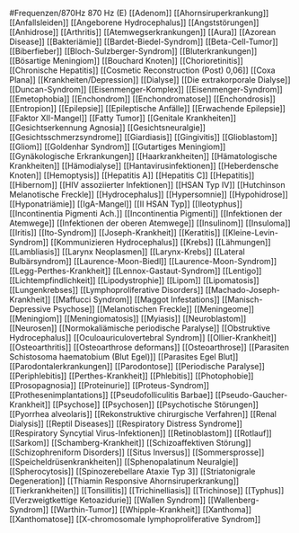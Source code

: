 #Frequenzen/870Hz
870 Hz (E)
[[Adenom]]
[[Ahornsiruperkrankung]]
[[Anfallsleiden]]
[[Angeborene Hydrocephalus]]
[[Angststörungen]]
[[Anhidrose]]
[[Arthritis]]
[[Atemwegserkrankungen]]
[[Aura]]
[[Azorean Disease]]
[[Bakteriämie]]
[[Bardet-Biedel-Syndrom]]
[[Beta-Cell-Tumor]]
[[Biberfieber]]
[[Bloch-Sulzberger-Syndrom]]
[[Bluterkrankungen]]
[[Bösartige Meningiom]]
[[Bouchard Knoten]]
[[Chorioretinitis]]
[[Chronische Hepatitis]]
[[Cosmetic Reconstruction (Post) 0,06]]
[[Coxa Plana]]
[[Krankheiten/Depression]]
[[Dialyse]]
[[Die extrakorporale Dialyse]]
[[Duncan-Syndrom]]
[[Eisenmenger-Komplex]]
[[Eisenmenger-Syndrom]]
[[Emetophobia]]
[[Enchondrom]]
[[Enchondromatose]]
[[Enchondrosis]]
[[Entropion]]
[[Epilepsie]]
[[Epileptische Anfälle]]
[[Erwachende Epilepsie]]
[[Faktor XII-Mangel]]
[[Fatty Tumor]]
[[Genitale Krankheiten]]
[[Gesichtserkennung Agnosia]]
[[Gesichtsneuralgie]]
[[Gesichtsschmerzsyndrome]]
[[Giardiasis]]
[[Gingivitis]]
[[Glioblastom]]
[[Gliom]]
[[Goldenhar Syndrom]]
[[Gutartiges Meningiom]]
[[Gynäkologische Erkrankungen]]
[[Haarkrankheiten]]
[[Hämatologische Krankheiten]]
[[Hämodialyse]]
[[Hantavirusinfektionen]]
[[Heberdensche Knoten]]
[[Hemoptysis]]
[[Hepatitis A]]
[[Hepatitis C]]
[[Hepatitis]]
[[Hibernom]]
[[HIV assoziierter Infektionen]]
[[HSAN Typ IV]]
[[Hutchinson Melanotische Freckle]]
[[Hydrocephalus]]
[[Hypersomnie]]
[[Hypohidrose]]
[[Hyponatriämie]]
[[IgA-Mangel]]
[[II HSAN Typ]]
[[Ileotyphus]]
[[Incontinentia Pigmenti Ach.]]
[[Incontinentia Pigmenti]]
[[Infektionen der Atemwege]]
[[Infektionen der oberen Atemwege]]
[[Insulinom]]
[[Insuloma]]
[[Iritis]]
[[Ito-Syndrom]]
[[Joseph-Krankheit]]
[[Keratitis]]
[[Kleine-Levin-Syndrom]]
[[Kommunizieren Hydrocephalus]]
[[Krebs]]
[[Lähmungen]]
[[Lambliasis]]
[[Larynx Neoplasmen]]
[[Larynx-Krebs]]
[[Lateral Bulbärsyndrom]]
[[Laurence-Moon-Biedl]]
[[Laurence-Moon-Syndrom]]
[[Legg-Perthes-Krankheit]]
[[Lennox-Gastaut-Syndrom]]
[[Lentigo]]
[[Lichtempfindlichkeit]]
[[Lipodystrophie]]
[[Lipom]]
[[Lipomatosis]]
[[Lungenkrebses]]
[[Lymphoproliferative Disorders]]
[[Machado-Joseph-Krankheit]]
[[Maffucci Syndrom]]
[[Maggot Infestations]]
[[Manisch-Depressive Psychose]]
[[Melanotischen Freckle]]
[[Meningeome]]
[[Meningiom]]
[[Meningiomatosis]]
[[Myiasis]]
[[Neuroblastom]]
[[Neurosen]]
[[Normokaliämische periodische Paralyse]]
[[Obstruktive Hydrocephalus]]
[[Oculoauriculovertebral Syndrom]]
[[Ollier-Krankheit]]
[[Osteoarthritis]]
[[Osteoarthrose deformans]]
[[Osteoarthrose]]
[[Parasiten Schistosoma haematobium (Blut Egel)]]
[[Parasites Egel Blut]]
[[Parodontalerkrankungen]]
[[Parodontose]]
[[Periodische Paralyse]]
[[Periphlebitis]]
[[Perthes-Krankheit]]
[[Phlebitis]]
[[Photophobie]]
[[Prosopagnosia]]
[[Proteinurie]]
[[Proteus-Syndrom]]
[[Prothesenimplantations]]
[[Pseudofolliculitis Barbae]]
[[Pseudo-Gaucher-Krankheit]]
[[Psychose]]
[[Psychosen]]
[[Psychotische Störungen]]
[[Pyorrhea alveolaris]]
[[Rekonstruktive chirurgische Verfahren]]
[[Renal Dialysis]]
[[Reptil Diseases]]
[[Respiratory Distress Syndrome]]
[[Respiratory Syncytial Virus-Infektionen]]
[[Retinoblastom]]
[[Rotlauf]]
[[Sarkom]]
[[Schamberg-Krankheit]]
[[Schizoaffektiven Störung]]
[[Schizophreniform Disorders]]
[[Situs Inversus]]
[[Sommersprosse]]
[[Speicheldrüsenkrankheiten]]
[[Sphenopalatinum Neuralgie]]
[[Spherocytosis]]
[[Spinozerebellare Ataxie Typ 3]]
[[Striatonigrale Degeneration]]
[[Thiamin Responsive Ahornsiruperkrankung]]
[[Tierkrankheiten]]
[[Tonsillitis]]
[[Trichinelliasis]]
[[Trichinose]]
[[Typhus]]
[[Verzweigtkettige Ketoazidurie]]
[[Wallen Syndrom]]
[[Wallenberg-Syndrom]]
[[Warthin-Tumor]]
[[Whipple-Krankheit]]
[[Xanthoma]]
[[Xanthomatose]]
[[X-chromosomale lymphoproliferative Syndrom]]